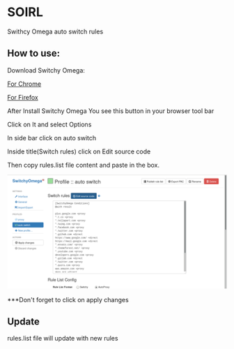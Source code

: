 # SOIRL
Swithcy Omega auto switch rules

## How to use:

Download Switchy Omega:


[For Chrome](https://chrome.google.com/webstore/detail/proxy-switchyomega)

[For Firefox](https://addons.mozilla.org/en-US/firefox/addon/switchyomega)

After Install Switchy Omega You see this button in your browser tool bar

Click on It and select Options

In side bar click on auto switch

Inside title(Switch rules) click on Edit source code


Then copy rules.list file content and paste in the box.

![Switchy Omega screenshot](https://raw.githubusercontent.com/MParvin/SOIRL/master/Screenshot%20from%202018-06-03%2001-50-44.png)

***Don't forget to click on apply changes


## Update
rules.list file will update with new rules
